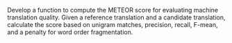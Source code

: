Develop a function to compute the METEOR score for evaluating machine translation quality. Given a reference translation and a candidate translation, calculate the score based on unigram matches, precision, recall, F-mean, and a penalty for word order fragmentation.
